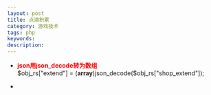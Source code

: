 ```yaml
---
layout: post
title: 点滴积累
category: 游戏技术
tags: php
keywords: 
description: 
---
```


-   **<span style="COLOR: #ff0000">json用json\_decode转为数组</span>**\
    \$obj\_rs["extend"] = (**array**)json\_decode(\$obj\_rs["shop\_extend"]);

-    



